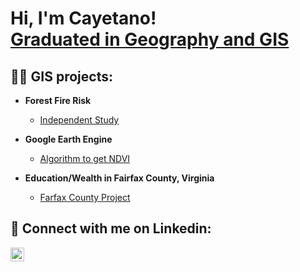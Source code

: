 <h1>Hi, I'm Cayetano! <br/><a href="https://github.com/GISLynx/GISLynx/edit/main/README.md">Graduated in Geography and GIS</a> 

<h2>👨‍💻 GIS projects:</h2>

- <b>Forest Fire Risk</b>
  - [Independent Study](https://github.com/GISLynx/Forrest-Fire-Hazard)

- <b>Google Earth Engine</b>
  - [Algorithm to get NDVI](https://github.com/GISLynx/NDVI)

- <b>Education/Wealth in Fairfax County, Virginia</b>
  - [Farfax County Project](https://github.com/GISLynx/Fairfax)

<h2> 🤳 Connect with me on Linkedin:</h2>

[<img align="left" alt="JoshMadakor | LinkedIn" width="22px" src="https://cdn.jsdelivr.net/npm/simple-icons@v3/icons/linkedin.svg" />][linkedin]



[linkedin]: https://www.linkedin.com/in/cayetano-gonzalez-miranda-a2bab1177


